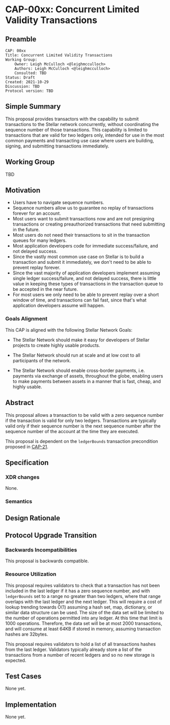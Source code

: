 # CAP-00xx: Concurrent Limited Validity Transactions

## Preamble

```text
CAP: 00xx
Title: Concurrent Limited Validity Transactions
Working Group:
    Owner: Leigh McCulloch <@leighmcculloch>
    Authors: Leigh McCulloch <@leighmcculloch>
    Consulted: TBD
Status: Draft
Created: 2021-10-29
Discussion: TBD
Protocol version: TBD
```

## Simple Summary

This proposal provides transactors with the capability to submit transactions
to the Stellar network concurrently, without coordinating the sequence number
of those transactions. This capability is limited to transactions that are
valid for two ledgers only, intended for use in the most common payments and
transacting use case where users are building, signing, and submitting
transactions immediately.

## Working Group

TBD

## Motivation

- Users have to navigate sequence numbers.
- Sequence numbers allow us to guarantee no replay of transactions forever for an account.
- Most users want to submit transactions now and are not presigning transactions or creating preauthorized transactions that need submitting in the future.
- Most users do not need their transactions to sit in the transaction queues for many ledgers.
- Most application developers code for immediate success/failure, and not delayed success.
- Since the vastly most common use case on Stellar is to build a transaction and submit it immediately, we don't need to be able to prevent replay forever.
- Since the vast majority of application developers implement assuming single ledger success/failure, and not delayed success, there is little value in keeping these types of transactions in the transaction queue to be accepted in the near future.
- For most users we only need to be able to prevent replay over a short window of time, and transactions can fail fast, since that's what application developers assume will happen.

### Goals Alignment

This CAP is aligned with the following Stellar Network Goals:

- The Stellar Network should make it easy for developers of Stellar projects to
create highly usable products.

- The Stellar Network should run at scale and at low cost to all participants of
the network.

- The Stellar Network should enable cross-border payments, i.e. payments via 
exchange of assets, throughout the globe, enabling users to make payments between 
assets in a manner that is fast, cheap, and highly usable.

## Abstract

This proposal allows a transaction to be valid with a zero sequence number if
the transaction is valid for only two ledgers. Transactions are typically valid
only if their sequence number is the next sequence number after the sequence
number of the account at the time they are executed.

This proposal is dependent on the `ledgerBounds` transaction precondition
proposed in [CAP-21].

## Specification

### XDR changes

None.

### Semantics



## Design Rationale



## Protocol Upgrade Transition

### Backwards Incompatibilities

This proposal is backwards compatible.

### Resource Utilization

This proposal requires validators to check that a transaction has not been
included in the last ledger if it has a zero sequence number, and with
`ledgerBounds` set to a range no greater than two ledgers, where that range
overlaps with the last ledger and the next ledger. This will require a cost of
lookup trending towards O(1) assuming a hash set, map, dictionary, or similar
data structure can be used. The size of the data set will be limited to the
number of operations permitted into any ledger. At this time that limit is
1000 operations. Therefore, the data set will be at most 2000 transactions,
and will consume at least 64KB if stored in memory, assuming transaction
hashes are 32bytes.

This proposal requires validators to hold a list of all transactions hashes
from the last ledger. Validators typically already store a list of the
transactions from a number of recent ledgers and so no new storage is
expected.

## Test Cases

None yet.

## Implementation

None yet.

[CAP-21]: https://stellar.org/protocol/cap-21
